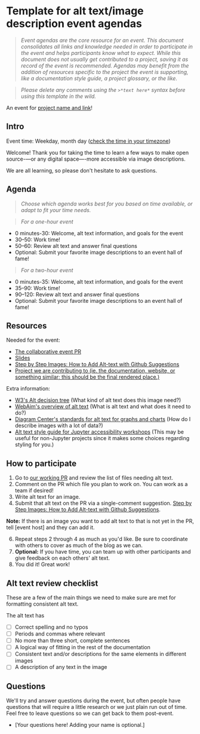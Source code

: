 # Template for alt text/image description event agendas

> *Event agendas are the core resource for an event. This document consolidates all links and knowledge needed in order to participate in the event and helps participants know what to expect. While this document does not usually get contributed to a project, saving it as record of the event is recommended. Agendas may benefit from the addition of resources specific to the project the event is supporting, like a documentation style guide, a project glossary, or the like.*

> *Please delete any comments using the `>*text here*` syntax before using this template in the wild.*

An event for [project name and link]()!

## Intro

Event time: Weekday, month day ([check the time in your timezone](https://arewemeetingyet.com/))

Welcome! Thank you for taking the time to learn a few ways to make open source-—or any digital space—-more accessible via image descriptions.

We are all learning, so please don't hesitate to ask questions.

## Agenda

> *Choose which agenda works best for you based on time available, or adapt to fit your time needs.*

> *For a one-hour event*

- 0 minutes-30: Welcome, alt text information, and goals for the event
- 30–50: Work time!
- 50–60: Review alt text and answer final questions
- Optional: Submit your favorite image descriptions to an event hall of fame! 

> *For a two-hour event*

- 0 minutes-35: Welcome, alt text information, and goals for the event
- 35–90: Work time!
- 90–120: Review alt text and answer final questions
- Optional: Submit your favorite image descriptions to an event hall of fame! 

## Resources

Needed for the event:
- [The collaborative event PR]()
- [Slides]()
- [Step by Step Images: How to Add Alt-text with Github Suggestions](https://hackmd.io/@marslee/BksnYfWVK)
- [Project we are contributing to (ie. the documentation, website, or something similar; this should be the final rendered place.)]()

Extra information: 
- [W3's Alt decision tree](https://www.w3.org/WAI/tutorials/images/decision-tree/) (What kind of alt text does this image need?)
- [WebAim's overview of alt text](https://webaim.org/techniques/alttext/) (What is alt text and what does it need to do?)
- [Diagram Center's standards for alt text for graphs and charts](http://diagramcenter.org/table-of-contents-2.html#toc) (How do I describe images with a lot of data?)
- [Alt text style guide for Jupyter accessibility workshops](https://github.com/Quansight-Labs/jupyter-accessibility-workshops/blob/fd1d7f96ca40943eda050a339ba64bcf16dd638a/docs/alt-text-guide.md) (This may be useful for non-Jupyter projects since it makes some choices regarding styling for you.)

## How to participate

1. Go to [our working PR]() and review the list of files needing alt text.
2. Comment on the PR which file you plan to work on. You can work as a team if desired!
3. Write alt text for an image.
4. Submit that alt text on the PR via a single-comment suggestion. [Step by Step Images: How to Add Alt-text with Github Suggestions](https://hackmd.io/@marslee/BksnYfWVK). 

**Note:** If there is an image you want to add alt text to that is not yet in the PR, tell [event host] and they can add it.


6. Repeat steps 2 through 4 as much as you'd like. Be sure to coordinate with others to cover as much of the blog as we can.
7. **Optional:** If you have time, you can team up with other participants and give feedback on each others' alt text.
8. You did it! Great work! 

## Alt text review checklist

These are a few of the main things we need to make sure are met for formatting consistent alt text.

The alt text has
- [ ] Correct spelling and no typos
- [ ] Periods and commas where relevant
- [ ] No more than three short, complete sentences
- [ ] A logical way of fitting in the rest of the documentation
- [ ] Consistent text and/or descriptions for the same elements in different images
- [ ] A description of any text in the image

## Questions

We'll try and answer questions during the event, but often people have questions that will require a little research or we just plain run out of time. Feel free to leave questions so we can get back to them post-event.

- [Your questions here! Adding your name is optional.]